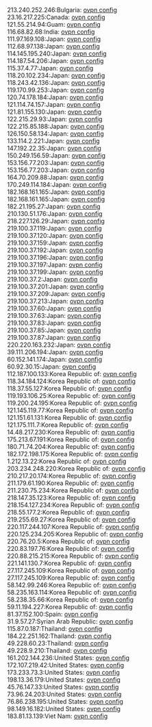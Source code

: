 213.240.252.246:Bulgaria: [ovpn config](vpn/213_240_252_246.ovpn)  
23.16.217.225:Canada: [ovpn config](vpn/23_16_217_225.ovpn)  
121.55.214.94:Guam: [ovpn config](vpn/121_55_214_94.ovpn)  
116.68.82.68:India: [ovpn config](vpn/116_68_82_68.ovpn)  
111.97.169.108:Japan: [ovpn config](vpn/111_97_169_108.ovpn)  
112.68.97.138:Japan: [ovpn config](vpn/112_68_97_138.ovpn)  
114.145.195.240:Japan: [ovpn config](vpn/114_145_195_240.ovpn)  
114.187.54.206:Japan: [ovpn config](vpn/114_187_54_206.ovpn)  
115.37.4.77:Japan: [ovpn config](vpn/115_37_4_77.ovpn)  
118.20.102.234:Japan: [ovpn config](vpn/118_20_102_234.ovpn)  
118.243.42.136:Japan: [ovpn config](vpn/118_243_42_136.ovpn)  
119.170.99.253:Japan: [ovpn config](vpn/119_170_99_253.ovpn)  
120.74.178.184:Japan: [ovpn config](vpn/120_74_178_184.ovpn)  
121.114.74.157:Japan: [ovpn config](vpn/121_114_74_157.ovpn)  
121.81.155.130:Japan: [ovpn config](vpn/121_81_155_130.ovpn)  
122.215.29.93:Japan: [ovpn config](vpn/122_215_29_93.ovpn)  
122.215.85.188:Japan: [ovpn config](vpn/122_215_85_188.ovpn)  
126.150.58.134:Japan: [ovpn config](vpn/126_150_58_134.ovpn)  
133.114.2.221:Japan: [ovpn config](vpn/133_114_2_221.ovpn)  
147.192.22.35:Japan: [ovpn config](vpn/147_192_22_35.ovpn)  
150.249.156.59:Japan: [ovpn config](vpn/150_249_156_59.ovpn)  
153.156.77.203:Japan: [ovpn config](vpn/153_156_77_203.ovpn)  
153.156.77.203:Japan: [ovpn config](vpn/153_156_77_203.ovpn)  
164.70.209.88:Japan: [ovpn config](vpn/164_70_209_88.ovpn)  
170.249.114.184:Japan: [ovpn config](vpn/170_249_114_184.ovpn)  
182.168.161.165:Japan: [ovpn config](vpn/182_168_161_165.ovpn)  
182.168.161.165:Japan: [ovpn config](vpn/182_168_161_165.ovpn)  
182.21.195.27:Japan: [ovpn config](vpn/182_21_195_27.ovpn)  
210.130.51.176:Japan: [ovpn config](vpn/210_130_51_176.ovpn)  
218.227.126.29:Japan: [ovpn config](vpn/218_227_126_29.ovpn)  
219.100.37.119:Japan: [ovpn config](vpn/219_100_37_119.ovpn)  
219.100.37.120:Japan: [ovpn config](vpn/219_100_37_120.ovpn)  
219.100.37.159:Japan: [ovpn config](vpn/219_100_37_159.ovpn)  
219.100.37.192:Japan: [ovpn config](vpn/219_100_37_192.ovpn)  
219.100.37.196:Japan: [ovpn config](vpn/219_100_37_196.ovpn)  
219.100.37.197:Japan: [ovpn config](vpn/219_100_37_197.ovpn)  
219.100.37.199:Japan: [ovpn config](vpn/219_100_37_199.ovpn)  
219.100.37.2:Japan: [ovpn config](vpn/219_100_37_2.ovpn)  
219.100.37.201:Japan: [ovpn config](vpn/219_100_37_201.ovpn)  
219.100.37.209:Japan: [ovpn config](vpn/219_100_37_209.ovpn)  
219.100.37.213:Japan: [ovpn config](vpn/219_100_37_213.ovpn)  
219.100.37.60:Japan: [ovpn config](vpn/219_100_37_60.ovpn)  
219.100.37.63:Japan: [ovpn config](vpn/219_100_37_63.ovpn)  
219.100.37.83:Japan: [ovpn config](vpn/219_100_37_83.ovpn)  
219.100.37.85:Japan: [ovpn config](vpn/219_100_37_85.ovpn)  
219.100.37.87:Japan: [ovpn config](vpn/219_100_37_87.ovpn)  
220.220.163.232:Japan: [ovpn config](vpn/220_220_163_232.ovpn)  
39.111.206.194:Japan: [ovpn config](vpn/39_111_206_194.ovpn)  
60.152.141.174:Japan: [ovpn config](vpn/60_152_141_174.ovpn)  
60.92.30.15:Japan: [ovpn config](vpn/60_92_30_15.ovpn)  
112.187.100.133:Korea Republic of: [ovpn config](vpn/112_187_100_133.ovpn)  
118.34.184.124:Korea Republic of: [ovpn config](vpn/118_34_184_124.ovpn)  
118.37.55.127:Korea Republic of: [ovpn config](vpn/118_37_55_127.ovpn)  
119.193.106.25:Korea Republic of: [ovpn config](vpn/119_193_106_25.ovpn)  
119.200.24.195:Korea Republic of: [ovpn config](vpn/119_200_24_195.ovpn)  
121.145.119.77:Korea Republic of: [ovpn config](vpn/121_145_119_77.ovpn)  
121.151.61.131:Korea Republic of: [ovpn config](vpn/121_151_61_131.ovpn)  
121.175.111.7:Korea Republic of: [ovpn config](vpn/121_175_111_7.ovpn)  
14.48.217.230:Korea Republic of: [ovpn config](vpn/14_48_217_230.ovpn)  
175.213.67.191:Korea Republic of: [ovpn config](vpn/175_213_67_191.ovpn)  
180.71.74.204:Korea Republic of: [ovpn config](vpn/180_71_74_204.ovpn)  
182.172.198.175:Korea Republic of: [ovpn config](vpn/182_172_198_175.ovpn)  
1.212.13.22:Korea Republic of: [ovpn config](vpn/1_212_13_22.ovpn)  
203.234.248.220:Korea Republic of: [ovpn config](vpn/203_234_248_220.ovpn)  
210.217.20.174:Korea Republic of: [ovpn config](vpn/210_217_20_174.ovpn)  
211.179.61.190:Korea Republic of: [ovpn config](vpn/211_179_61_190.ovpn)  
211.230.75.234:Korea Republic of: [ovpn config](vpn/211_230_75_234.ovpn)  
218.147.35.123:Korea Republic of: [ovpn config](vpn/218_147_35_123.ovpn)  
218.154.127.234:Korea Republic of: [ovpn config](vpn/218_154_127_234.ovpn)  
218.55.177.2:Korea Republic of: [ovpn config](vpn/218_55_177_2.ovpn)  
219.255.69.27:Korea Republic of: [ovpn config](vpn/219_255_69_27.ovpn)  
220.117.244.107:Korea Republic of: [ovpn config](vpn/220_117_244_107.ovpn)  
220.125.234.205:Korea Republic of: [ovpn config](vpn/220_125_234_205.ovpn)  
220.76.20.5:Korea Republic of: [ovpn config](vpn/220_76_20_5.ovpn)  
220.83.197.76:Korea Republic of: [ovpn config](vpn/220_83_197_76.ovpn)  
220.88.215.215:Korea Republic of: [ovpn config](vpn/220_88_215_215.ovpn)  
221.141.130.7:Korea Republic of: [ovpn config](vpn/221_141_130_7.ovpn)  
27.117.245.109:Korea Republic of: [ovpn config](vpn/27_117_245_109.ovpn)  
27.117.245.109:Korea Republic of: [ovpn config](vpn/27_117_245_109.ovpn)  
58.142.99.246:Korea Republic of: [ovpn config](vpn/58_142_99_246.ovpn)  
58.235.163.114:Korea Republic of: [ovpn config](vpn/58_235_163_114.ovpn)  
58.238.35.66:Korea Republic of: [ovpn config](vpn/58_238_35_66.ovpn)  
59.11.194.227:Korea Republic of: [ovpn config](vpn/59_11_194_227.ovpn)  
81.37.152.100:Spain: [ovpn config](vpn/81_37_152_100.ovpn)  
31.9.57.27:Syrian Arab Republic: [ovpn config](vpn/31_9_57_27.ovpn)  
115.87.0.187:Thailand: [ovpn config](vpn/115_87_0_187.ovpn)  
184.22.251.162:Thailand: [ovpn config](vpn/184_22_251_162.ovpn)  
49.228.60.23:Thailand: [ovpn config](vpn/49_228_60_23.ovpn)  
49.228.9.210:Thailand: [ovpn config](vpn/49_228_9_210.ovpn)  
161.202.144.236:United States: [ovpn config](vpn/161_202_144_236.ovpn)  
172.107.219.42:United States: [ovpn config](vpn/172_107_219_42.ovpn)  
173.233.73.3:United States: [ovpn config](vpn/173_233_73_3.ovpn)  
198.13.36.179:United States: [ovpn config](vpn/198_13_36_179.ovpn)  
45.76.147.33:United States: [ovpn config](vpn/45_76_147_33.ovpn)  
73.96.24.203:United States: [ovpn config](vpn/73_96_24_203.ovpn)  
76.86.238.195:United States: [ovpn config](vpn/76_86_238_195.ovpn)  
98.149.16.182:United States: [ovpn config](vpn/98_149_16_182.ovpn)  
183.81.13.139:Viet Nam: [ovpn config](vpn/183_81_13_139.ovpn)  
